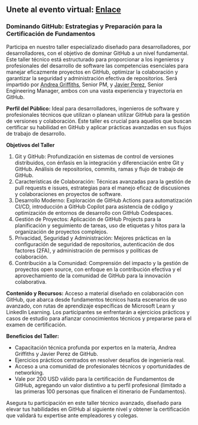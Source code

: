 ## Unete al evento virtual: [Enlace](https://app.swapcard.com/event/nerdearla-2024/planning/UGxhbm5pbmdfMjA4ODkyNA==)

### Dominando GitHub: Estrategias y Preparación para la Certificación de Fundamentos

Participa en nuestro taller especializado diseñado para desarrolladores, por desarrolladores, con el objetivo de dominar GitHub a un nivel fundamental. Este taller técnico está estructurado para proporcionar a los ingenieros y profesionales del desarrollo de software las competencias esenciales para manejar eficazmente proyectos en GitHub, optimizar la colaboración y garantizar la seguridad y administración efectiva de repositorios. Será impartido por [Andrea Griffiths](url), Senior PM, y [Javier Perez](https://www.linkedin.com/in/perezjavi/), Senior Engineering Manager, ambos con una vasta experiencia y trayectoria en GitHub.

**Perfil del Público:**
Ideal para desarrolladores, ingenieros de software y profesionales técnicos que utilizan o planean utilizar GitHub para la gestión de versiones y colaboración. Este taller es crucial para aquellos que buscan certificar su habilidad en GitHub y aplicar prácticas avanzadas en sus flujos de trabajo de desarrollo.

**Objetivos del Taller**
1. Git y GitHub: Profundización en sistemas de control de versiones distribuidos, con énfasis en la integración y diferenciación entre Git y GitHub. Análisis de repositorios, commits, ramas y flujo de trabajo de GitHub.
2. Características de Colaboración: Técnicas avanzadas para la gestión de pull requests e issues, estrategias para el manejo eficaz de discusiones y colaboraciones en proyectos de software.
3. Desarrollo Moderno: Exploración de GitHub Actions para automatización CI/CD, introducción a GitHub Copilot para asistencia de código y optimización de entornos de desarrollo con GitHub Codespaces.
4. Gestión de Proyectos: Aplicación de GitHub Projects para la planificación y seguimiento de tareas, uso de etiquetas y hitos para la organización de proyectos complejos.
5. Privacidad, Seguridad y Administración: Mejores prácticas en la configuración de seguridad de repositorios, autenticación de dos factores (2FA), y administración de permisos y políticas de colaboración.
6. Contribución a la Comunidad: Comprensión del impacto y la gestión de proyectos open source, con enfoque en la contribución efectiva y el aprovechamiento de la comunidad de GitHub para la innovación colaborativa.

**Contenido y Recursos:**
Acceso a material diseñado en colaboración con GitHub, que abarca desde fundamentos técnicos hasta escenarios de uso avanzado, con rutas de aprendizaje específicas de Microsoft Learn y LinkedIn Learning. Los participantes se enfrentarán a ejercicios prácticos y casos de estudio para afianzar conocimientos técnicos y prepararse para el examen de certificación.

**Beneficios del Taller:**
- Capacitación técnica profunda por expertos en la materia, Andrea Griffiths y Javier Perez de GitHub.
- Ejercicios prácticos centrados en resolver desafíos de ingeniería real.
- Acceso a una comunidad de profesionales técnicos y oportunidades de networking.
- Vale por 200 USD válido para la certificación de Fundamentos de GitHub, agregando un valor distintivo a tu perfil profesional (limitado a las primeras 100 personas que finalicen el itinerario de Fundamentos).

Asegura tu participación en este taller técnico avanzado, diseñado para elevar tus habilidades en GitHub al siguiente nivel y obtener la certificación que validará tu expertise ante empleadores y colegas.
